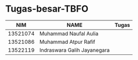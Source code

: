 # Tugas-besar-TBFO

| NIM      | NAME                           | Tugas  |
| -------- | --------------------------     | -------|
| 13521074 | Muhammad Naufal Aulia          |        |
| 13521086 | Muhammad Atpur Rafif           |        |
| 13522119 | Indraswara Galih Jayanegara    |        |
